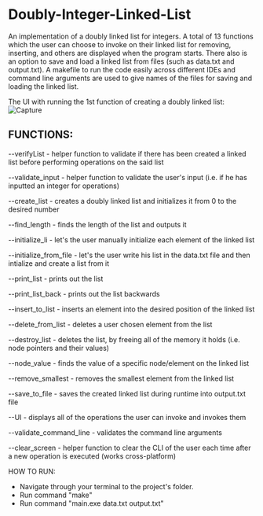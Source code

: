# Doubly-Integer-Linked-List

An implementation of a doubly linked list for integers. A total of 13 functions which the user can choose to invoke on their linked list for removing, inserting, and others are displayed when the program starts. There also is an option to save and load a linked list from files (such as data.txt and output.txt). A makefile to run the code easily across different IDEs and command line arguments are used to give names of the files for saving and loading the linked list.



The UI with running the 1st function of creating a doubly linked list:
![Capture](https://github.com/user-attachments/assets/e9d2fb7b-7d00-493a-92af-96756e29cdd8)


FUNCTIONS:
---

--verifyList - helper function to validate if there has been created a linked list before performing operations on the said list

--validate_input - helper function to validate the user's input (i.e. if he has inputted an integer for operations)

--create_list - creates a doubly linked list and initializes it from 0 to the desired number

--find_length - finds the length of the list and outputs it

--initialize_li - let's the user manually initialize each element of the linked list

--initialize_from_file - let's the user write his list in the data.txt file and then intialize and create a list from it

--print_list - prints out the list

--print_list_back - prints out the list backwards

--insert_to_list - inserts an element into the desired position of the linked list

--delete_from_list - deletes a user chosen element from the list

--destroy_list - deletes the list, by freeing all of the memory it holds (i.e. node pointers and their values)

--node_value - finds the value of a specific node/element on the linked list

--remove_smallest - removes the smallest element from the linked list

--save_to_file - saves the created linked list during runtime into output.txt file

--UI - displays all of the operations the user can invoke and invokes them

--validate_command_line - validates the command line arguments

--clear_screen - helper function to clear the CLI of the user each time after a new operation is executed (works cross-platform)


HOW TO RUN:

* Navigate through your terminal to the project's folder.
* Run command "make"
* Run command "main.exe data.txt output.txt"
